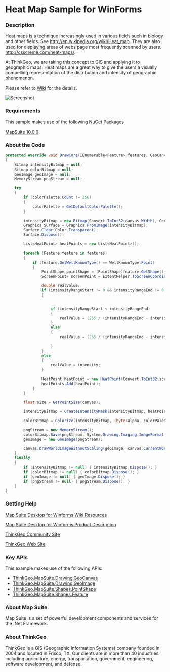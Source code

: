 # Heat Map Sample for WinForms

### Description

Heat maps is a technique increasingly used in various fields such in biology and other fields. See http://en.wikipedia.org/wiki/Heat_map. They are also used for displaying areas of webs page most frequently scanned by users. http://csscreme.com/heat-maps/.

At ThinkGeo, we are taking this concept to GIS and applying it to geographic maps. Heat maps are a great way to give the users a visually compelling representation of the distribution and intensity of geographic phenomenon. 

Please refer to [Wiki](http://wiki.thinkgeo.com/wiki/map_suite_desktop_for_winforms) for the details.

![Screenshot](https://github.com/ThinkGeo/HeatMapSample-ForWinForms/blob/master/ScreenShot.png)

### Requirements
This sample makes use of the following NuGet Packages

[MapSuite 10.0.0](https://www.nuget.org/packages?q=ThinkGeo)

### About the Code
```csharp
protected override void DrawCore(IEnumerable<Feature> features, GeoCanvas canvas, System.Collections.ObjectModel.Collection<SimpleCandidate> labelsInThisLayer, System.Collections.ObjectModel.Collection<SimpleCandidate> labelsInAllLayers)
{
    Bitmap intensityBitmap = null;
    Bitmap colorBitmap = null;
    GeoImage geoImage = null;
    MemoryStream pngStream = null;

    try
    {
        if (colorPalette.Count != 256)
        {
            colorPalette = GetDefaultColorPalette();
        }

        intensityBitmap = new Bitmap(Convert.ToInt32(canvas.Width), Convert.ToInt32(canvas.Height));
        Graphics Surface = Graphics.FromImage(intensityBitmap);
        Surface.Clear(Color.Transparent);
        Surface.Dispose();

        List<HeatPoint> heatPoints = new List<HeatPoint>();

        foreach (Feature feature in features)
        {
            if (feature.GetWellKnownType() == WellKnownType.Point)
            {
                PointShape pointShape = (PointShape)feature.GetShape();
                ScreenPointF screenPoint = ExtentHelper.ToScreenCoordinate(canvas.CurrentWorldExtent, pointShape, canvas.Width, canvas.Height);

                double realValue;
                if (intensityRangeStart != 0 && intensityRangeEnd != 0 && intensityRangeStart != intensityRangeEnd && intensityColumnName != string.Empty)
                {


                    if (intensityRangeStart < intensityRangeEnd)
                    {
                        realValue = (255 / (intensityRangeEnd - intensityRangeStart)) * (GetDoubleValue(feature.ColumnValues[intensityColumnName], intensityRangeStart, intensityRangeEnd) - intensityRangeStart);
                    }
                    else
                    {
                        realValue = (255 / (intensityRangeEnd - intensityRangeStart)) * (intensityRangeEnd - GetDoubleValue(feature.ColumnValues[intensityColumnName], intensityRangeStart, intensityRangeEnd));
                        
                    }
                }
                else
                {
                    realValue = intensity;
                }

                HeatPoint heatPoint = new HeatPoint(Convert.ToInt32(screenPoint.X), Convert.ToInt32(screenPoint.Y), Convert.ToByte(realValue));
                heatPoints.Add(heatPoint);
            }
        }

        float size = GetPointSize(canvas);
        
        intensityBitmap = CreateIntensityMask(intensityBitmap, heatPoints, Convert.ToInt32(size));

        colorBitmap = Colorize(intensityBitmap, (byte)alpha, colorPalette);

        pngStream = new MemoryStream();
        colorBitmap.Save(pngStream, System.Drawing.Imaging.ImageFormat.Png);
        geoImage = new GeoImage(pngStream);

        canvas.DrawWorldImageWithoutScaling(geoImage, canvas.CurrentWorldExtent.GetCenterPoint().X, canvas.CurrentWorldExtent.GetCenterPoint().Y, DrawingLevel.LevelOne);
    }
    finally
    {
        if (intensityBitmap != null) { intensityBitmap.Dispose(); }
        if (colorBitmap != null) { colorBitmap.Dispose(); }
        if (geoImage != null) { geoImage.Dispose(); }
        if (pngStream != null) { pngStream.Dispose(); }
    }
}
```
### Getting Help

[Map Suite Desktop for Winforms Wiki Resources](http://wiki.thinkgeo.com/wiki/map_suite_desktop_for_winforms)

[Map Suite Desktop for Winforms Product Description](https://thinkgeo.com/ui-controls#desktop-platforms)

[ThinkGeo Community Site](http://community.thinkgeo.com/)

[ThinkGeo Web Site](http://www.thinkgeo.com)

### Key APIs
This example makes use of the following APIs:

- [ThinkGeo.MapSuite.Drawing.GeoCanvas](http://wiki.thinkgeo.com/wiki/api/thinkgeo.mapsuite.drawing.geocanvas)
- [ThinkGeo.MapSuite.Drawing.GeoImage](http://wiki.thinkgeo.com/wiki/api/thinkgeo.mapsuite.drawing.geoimage)
- [ThinkGeo.MapSuite.Shapes.PointShape](http://wiki.thinkgeo.com/wiki/api/thinkgeo.mapsuite.shapes.pointshape)
- [ThinkGeo.MapSuite.Shapes.Feature](http://wiki.thinkgeo.com/wiki/api/thinkgeo.mapsuite.shapes.feature)

### About Map Suite
Map Suite is a set of powerful development components and services for the .Net Framework.

### About ThinkGeo
ThinkGeo is a GIS (Geographic Information Systems) company founded in 2004 and located in Frisco, TX. Our clients are in more than 40 industries including agriculture, energy, transportation, government, engineering, software development, and defense.
